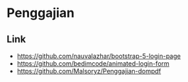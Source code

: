 # Penggajian

## Link
- https://github.com/nauvalazhar/bootstrap-5-login-page
- https://github.com/bedimcode/animated-login-form
- https://github.com/Malsoryz/Penggajian-dompdf